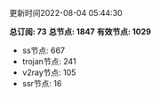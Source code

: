 更新时间2022-08-04 05:44:30

**总订阅: 73**
**总节点: 1847**
**有效节点: 1029**
- ss节点: 667
- trojan节点: 241
- v2ray节点: 105
- ssr节点: 16
